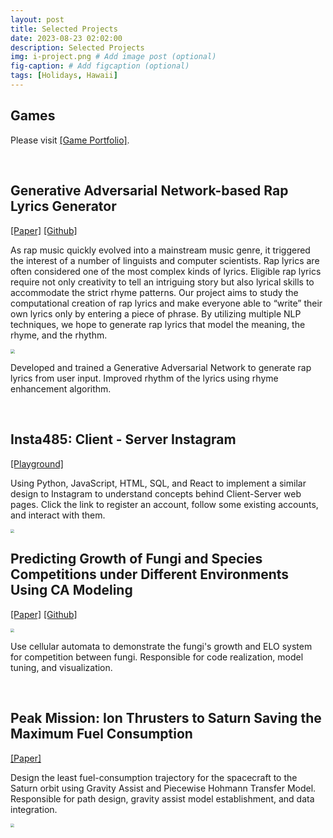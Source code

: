 ```yaml
---
layout: post
title: Selected Projects
date: 2023-08-23 02:02:00
description: Selected Projects
img: i-project.png # Add image post (optional)
fig-caption: # Add figcaption (optional)
tags: [Holidays, Hawaii]
---
```

## Games

Please visit <a href="https://lllllcf.github.io/games/">[Game Portfolio]</a>.

<br>



## Generative Adversarial Network-based Rap Lyrics Generator

<a href="https://lllllcf.github.io/project/EECS_487_Final.pdf">[Paper]</a> <a href="https://github.com/lllllcf/487-Project-Rap-Lyrics-Generation">[Github]</a>

As rap music quickly evolved into a mainstream music genre, it triggered the interest of a number of linguists and computer scientists. Rap lyrics are often considered one of the most complex kinds of lyrics. Eligible rap lyrics require not only creativity to tell an intriguing story but also lyrical skills to accommodate the strict rhyme patterns. Our project aims to study the computational creation of rap lyrics and make everyone able to “write” their own lyrics only by entering a piece of phrase. By utilizing multiple NLP techniques, we hope to generate rap lyrics that model the meaning, the rhyme, and the rhythm.

<img src="{{site.baseurl}}/src/487.png" style="zoom:45%;" />

Developed and trained a Generative Adversarial Network to generate rap lyrics from user input. Improved rhythm of the lyrics using rhyme enhancement algorithm.

<br>



## Insta485: Client - Server Instagram

<a href="http://ec2-3-89-31-145.compute-1.amazonaws.com/accounts/login/">[Playground]</a>

Using Python, JavaScript, HTML, SQL, and React to implement a similar design to Instagram to understand concepts behind Client-Server web pages. Click the link to register an account, follow some existing accounts, and interact with them.

<img src="{{site.baseurl}}/src/485.png" style="zoom:40%;" />

<br>



## Predicting Growth of Fungi and Species Competitions under Different Environments Using CA Modeling

<a href="https://lllllcf.github.io/project/2021MCM.pdf">[Paper]</a> <a href="https://github.com/lllllcf/2020-MCM-A">[Github]</a>

<img src="{{site.baseurl}}/src/mcm.png" style="zoom:40%;" />

Use cellular automata to demonstrate the fungi's growth and ELO system for competition between fungi. Responsible for code realization, model tuning, and visualization.
        

<br>

## Peak Mission: Ion Thrusters to Saturn Saving the Maximum Fuel Consumption

<a href="https://lllllcf.github.io/project/2020UPC.pdf">[Paper]</a>

Design the least fuel-consumption trajectory for the spacecraft to the Saturn orbit using Gravity Assist and Piecewise Hohmann Transfer Model. Responsible for path design, gravity assist model establishment, and data integration.

<img src="{{site.baseurl}}/src/upc.png" style="zoom:40%;" />

